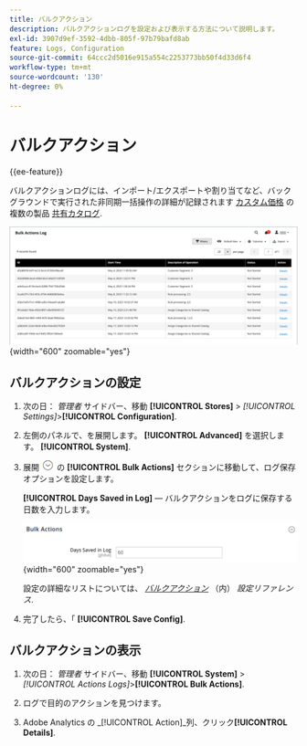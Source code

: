 ```yaml
---
title: バルクアクション
description: バルクアクションログを設定および表示する方法について説明します。
exl-id: 3907d9ef-3592-4dbb-805f-97b79bafd8ab
feature: Logs, Configuration
source-git-commit: 64ccc2d5016e915a554c2253773bb50f4d33d6f4
workflow-type: tm+mt
source-wordcount: '130'
ht-degree: 0%

---
```


# バルクアクション

{{ee-feature}}

バルクアクションログには、インポート/エクスポートや割り当てなど、バックグラウンドで実行された非同期一括操作の詳細が記録されます [カスタム価格](../b2b/catalog-shared-manage.md#update-custom-pricing) の複数の製品 [共有カタログ](../b2b/catalog-shared.md).

![バルクアクションログ](./assets/bulk-actions-log.png){width="600" zoomable="yes"}

## バルクアクションの設定

1. 次の日： _管理者_ サイドバー、移動 **[!UICONTROL Stores]** > _[!UICONTROL Settings]_>**[!UICONTROL Configuration]**.

1. 左側のパネルで、を展開します。 **[!UICONTROL Advanced]** を選択します。 **[!UICONTROL System]**.

1. 展開 ![拡張セレクター](../assets/icon-display-expand.png) の **[!UICONTROL Bulk Actions]** セクションに移動して、ログ保存オプションを設定します。

   **[!UICONTROL Days Saved in Log]**  — バルクアクションをログに保存する日数を入力します。

   ![高度な設定 — 一括アクション](../configuration-reference/advanced/assets/system-bulk-actions.png){width="600" zoomable="yes"}

   設定の詳細なリストについては、 [_バルクアクション_](../configuration-reference/advanced/system.md) （内） _設定リファレンス_.

1. 完了したら、「 **[!UICONTROL Save Config]**.

## バルクアクションの表示

1. 次の日： _管理者_ サイドバー、移動 **[!UICONTROL System]** > _[!UICONTROL Actions Logs]_>**[!UICONTROL Bulk Actions]**.

1. ログで目的のアクションを見つけます。

1. Adobe Analytics の _[!UICONTROL Action]_列、クリック&#x200B;**[!UICONTROL Details]**.
